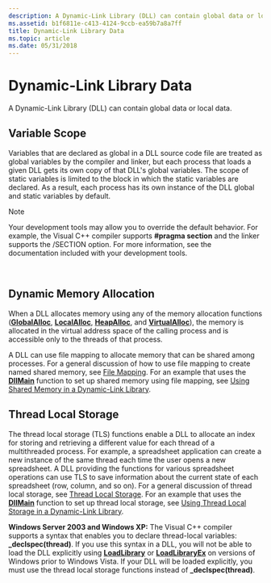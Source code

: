 ```yaml
---
description: A Dynamic-Link Library (DLL) can contain global data or local data.
ms.assetid: b1f6811e-c413-4124-9ccb-ea59b7a8a7ff
title: Dynamic-Link Library Data
ms.topic: article
ms.date: 05/31/2018
---
```


# Dynamic-Link Library Data

A Dynamic-Link Library (DLL) can contain global data or local data.

## Variable Scope

Variables that are declared as global in a DLL source code file are treated as global variables by the compiler and linker, but each process that loads a given DLL gets its own copy of that DLL's global variables. The scope of static variables is limited to the block in which the static variables are declared. As a result, each process has its own instance of the DLL global and static variables by default.

> [!Note]  
> Your development tools may allow you to override the default behavior. For example, the Visual C++ compiler supports **\#pragma section** and the linker supports the /SECTION option. For more information, see the documentation included with your development tools.

 

## Dynamic Memory Allocation

When a DLL allocates memory using any of the memory allocation functions ([**GlobalAlloc**](/windows/desktop/api/winbase/nf-winbase-globalalloc), [**LocalAlloc**](/windows/desktop/api/winbase/nf-winbase-localalloc), [**HeapAlloc**](/windows/desktop/api/heapapi/nf-heapapi-heapalloc), and [**VirtualAlloc**](/windows/desktop/api/memoryapi/nf-memoryapi-virtualalloc)), the memory is allocated in the virtual address space of the calling process and is accessible only to the threads of that process.

A DLL can use file mapping to allocate memory that can be shared among processes. For a general discussion of how to use file mapping to create named shared memory, see [File Mapping](/windows/desktop/Memory/file-mapping). For an example that uses the [**DllMain**](dllmain.md) function to set up shared memory using file mapping, see [Using Shared Memory in a Dynamic-Link Library](using-shared-memory-in-a-dynamic-link-library.md).

## Thread Local Storage

The thread local storage (TLS) functions enable a DLL to allocate an index for storing and retrieving a different value for each thread of a multithreaded process. For example, a spreadsheet application can create a new instance of the same thread each time the user opens a new spreadsheet. A DLL providing the functions for various spreadsheet operations can use TLS to save information about the current state of each spreadsheet (row, column, and so on). For a general discussion of thread local storage, see [Thread Local Storage](/windows/desktop/ProcThread/thread-local-storage). For an example that uses the [**DllMain**](dllmain.md) function to set up thread local storage, see [Using Thread Local Storage in a Dynamic-Link Library](using-thread-local-storage-in-a-dynamic-link-library.md).

**Windows Server 2003 and Windows XP:** The Visual C++ compiler supports a syntax that enables you to declare thread-local variables: **\_declspec(thread)**. If you use this syntax in a DLL, you will not be able to load the DLL explicitly using [**LoadLibrary**](/windows/win32/api/libloaderapi/nf-libloaderapi-loadlibrarya) or [**LoadLibraryEx**](/windows/desktop/api/LibLoaderAPI/nf-libloaderapi-loadlibraryexa) on versions of Windows prior to Windows Vista. If your DLL will be loaded explicitly, you must use the thread local storage functions instead of **\_declspec(thread)**.

 

 
